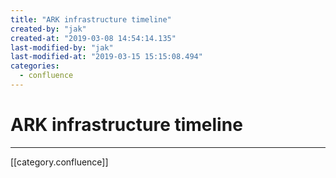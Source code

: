 ```yaml
---
title: "ARK infrastructure timeline"
created-by: "jak"
created-at: "2019-03-08 14:54:14.135"
last-modified-by: "jak"
last-modified-at: "2019-03-15 15:15:08.494"
categories:
  - confluence
---
```


# ARK infrastructure timeline


---

[[category.confluence]]
